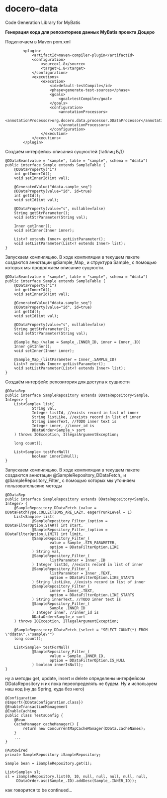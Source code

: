# docero-data

Code Generation Library for MyBatis

**Генерация кода для репозиториев данных MyBatis проекта Доцеро**

Подключаем в Maven pom.xml

            <plugin>
                <artifactId>maven-compiler-plugin</artifactId>
                <configuration>
                    <source>1.8</source>
                    <target>1.8</target>
                </configuration>
                <executions>
                    <execution>
                        <id>default-testCompile</id>
                        <phase>generate-test-sources</phase>
                        <goals>
                            <goal>testCompile</goal>
                        </goals>
                        <configuration>
                            <annotationProcessors>
                                <annotationProcessor>org.docero.data.processor.DDataProcessor</annotationProcessor>
                            </annotationProcessors>
                        </configuration>
                    </execution>
                </executions>
            </plugin>
            
Создаём интерфейсы описания сущностей (таблиц БД)

    @DDataBean(value = "sample", table = "sample", schema = "ddata")
    public interface Sample extends SampleTable {
        @DDataProperty("i")
        int getInnerId();
        void setInnerId(int val);
        
        @GeneratedValue("ddata.sample_seq")
        @DDataProperty(value="id", id=true)
        int getId();
        void setId(int val);
        
        @DDataProperty(value="s", nullable=false)
        String getStrParameter();
        void setStrParameter(String val);
        
        Inner getInner();
        void setInner(Inner inner);
        
        List<? extends Inner> getListParameter();
        void setListParameter(List<? extends Inner> list);
    }

Запускаем компиляцию. В ходе компиляции в текущем пакете 
создаются аннотации @Sample_Map_ и структура Sample_ с
помощью которых мы продолжаем описание сущности.

    @DDataBean(value = "sample", table = "sample", schema = "ddata")
    public interface Sample extends SampleTable {
        @DDataProperty("i")
        int getInnerId();
        void setInnerId(int val);
        
        @GeneratedValue("ddata.sample_seq")
        @DDataProperty(value="id", id=true)
        int getId();
        void setId(int val);
        
        @DDataProperty(value="s", nullable=false)
        String getStrParameter();
        void setStrParameter(String val);
        
        @Sample_Map_(value = Sample_.INNER_ID, inner = Inner_.ID)
        Inner getInner();
        void setInner(Inner inner);
        
        @Sample_Map_(listParameter = Inner_.SAMPLE_ID)
        List<? extends Inner> getListParameter();
        void setListParameter(List<? extends Inner> list);
    }

Создаём интерфейс репозитория для доступа к сущности

    @DDataRep
    public interface SampleRepository extends DDataRepository<Sample, Integer> {
        List<Sample> list(
                String val,
                Integer listId, //exists record in list of inner
                String listLike, //exists record in list of inner
                String innerText, //TODO inner text is
                Integer inner, //inner_id is
                DDataOrder<Sample_> sort
        ) throws IOException, IllegalArgumentException;
        
        long count();
        
        List<Sample> testForNull(
                boolean innerIsNull);
    }

Запускаем компиляцию. В ходе компиляции в текущем пакете 
создаются аннотации @SampleRepository_DDataFetch_ и 
@SampleRepository_Filter_ с помощью которых мы уточняем
пользовательские методы

    @DDataRep
    public interface SampleRepository extends DDataRepository<Sample, Integer> {
        @SampleRepository_DDataFetch_(value = DDataFetchType.COLLECTIONS_ARE_LAZY, eagerTrunkLevel = 1)
        List<Sample> list(
                @SampleRepository_Filter_(option = DDataFilterOption.START) int start,
                @SampleRepository_Filter_(option = DDataFilterOption.LIMIT) int limit,
                @SampleRepository_Filter_(
                        value = Sample_.STR_PARAMETER,
                        option = DDataFilterOption.LIKE
                ) String val,
                @SampleRepository_Filter_(
                        listParameter = Inner_.ID
                ) Integer listId, //exists record in list of inner
                @SampleRepository_Filter_(
                        listParameter = Inner_.TEXT,
                        option = DDataFilterOption.LIKE_STARTS
                ) String listLike, //exists record in list of inner
                @SampleRepository_Filter_(
                        inner = Inner_.TEXT,
                        option = DDataFilterOption.LIKE_STARTS
                ) String innerText, //TODO inner text is
                @SampleRepository_Filter_(
                        Sample_.INNER_ID
                ) Integer inner, //inner_id is
                DDataOrder<Sample_> sort
        ) throws IOException, IllegalArgumentException;
        
        @SampleRepository_DDataFetch_(select = "SELECT COUNT(*) FROM \"ddata\".\"sample\"")
        long count();
        
        List<Sample> testForNull(
                @SampleRepository_Filter_(
                        value = Sample_.INNER_ID,
                        option = DDataFilterOption.IS_NULL
                ) boolean innerIsNull);
    }

ну а методы get, update, insert и delete определены интерфейсом
DDataRepository и их пока переопределять не будем. Ну и используем
наш код (ну да Spring, куда без него)

    @Configuration
    @Import({DDataConfiguration.class})
    @EnableTransactionManagement
    @EnableCaching
    public class TestsConfig {
        @Bean
        CacheManager cacheManager() {
            return new ConcurrentMapCacheManager(DData.cacheNames);
        }
        ...
    }
        
    @Autowired
    private SampleRepository iSampleRepository;
        
    Sample bean = iSampleRepository.get(1);
        
    List<Sample> sl;
    sl = iSampleRepository.list(0, 10, null, null, null, null, null,
         DDataOrder.asc(Sample_.ID).addDesc(Sample_.INNER_ID));

как говорится to be continued...